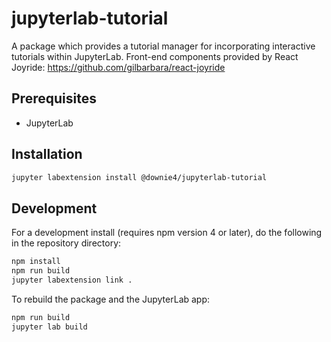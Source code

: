 # jupyterlab-tutorial

A package which provides a tutorial manager for incorporating interactive tutorials within JupyterLab.
Front-end components provided by React Joyride: https://github.com/gilbarbara/react-joyride

## Prerequisites

* JupyterLab

## Installation

```bash
jupyter labextension install @downie4/jupyterlab-tutorial
```

## Development

For a development install (requires npm version 4 or later), do the following in the repository directory:

```bash
npm install
npm run build
jupyter labextension link .
```

To rebuild the package and the JupyterLab app:

```bash
npm run build
jupyter lab build
```

